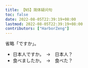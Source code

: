 ```yaml
---
title: 【N5】简体疑问句
toc: false
date: 2022-08-05T22:39:19+08:00
lastmod: 2022-08-05T22:39:19+08:00
contributors: ["HarborZeng"]
---
```


省略「ですか」。

- 日本人ですか。　→　日本人？
- 食べましたか。　→　食べた？

